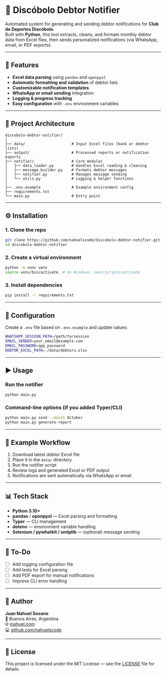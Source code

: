 # 🧾 Discóbolo Debtor Notifier

Automated system for generating and sending debtor notifications for **Club de Deportes Discóbolo**.  
Built with **Python**, this tool extracts, cleans, and formats monthly debtor data from Excel files, then sends personalized notifications (via WhatsApp, email, or PDF exports).

---

## 🚀 Features

- **Excel data parsing** using `pandas` and `openpyxl`
- **Automatic formatting and validation** of debtor lists
- **Customizable notification templates**
- **WhatsApp or email sending** integration
- **Logging & progress tracking**
- **Easy configuration** with `.env` environment variables

---

## 🧠 Project Architecture

```
discobolo-debtor-notifier/
│
├── data/                     # Input Excel files (bank or debtor lists)
├── output/                   # Processed reports or notification exports
├── notifier/                 # Core modules
│   ├── data_loader.py        # Handles Excel reading & cleaning
│   ├── message_builder.py    # Formats debtor messages
│   ├── notifier.py           # Manages message sending
│   └── utils.py              # Logging & helper functions
│
├── .env.example              # Example environment config
├── requirements.txt
└── main.py                   # Entry point
```

---

## ⚙️ Installation

### 1. Clone the repo
```bash
git clone https://github.com/nahuelscode/discobolo-debtor-notifier.git
cd discobolo-debtor-notifier
```

### 2. Create a virtual environment
```bash
python -m venv venv
source venv/bin/activate  # On Windows: venv\Scripts\activate
```

### 3. Install dependencies
```bash
pip install -r requirements.txt
```

---

## 🔧 Configuration

Create a `.env` file based on `.env.example` and update values:

```bash
WHATSAPP_SESSION_PATH=/path/to/session
EMAIL_SENDER=your_email@example.com
EMAIL_PASSWORD=app_password
DEBTOR_EXCEL_PATH=./data/debtors.xlsx
```

---

## ▶️ Usage

### Run the notifier
```bash
python main.py
```

### Command-line options (if you added Typer/CLI)
```bash
python main.py send --month October
python main.py generate-report
```

---

## 🧩 Example Workflow

1. Download latest debtor Excel file  
2. Place it in the `data/` directory  
3. Run the notifier script  
4. Review logs and generated Excel or PDF output  
5. Notifications are sent automatically via WhatsApp or email  

---

## 📊 Tech Stack

- **Python 3.10+**
- **pandas** / **openpyxl** — Excel parsing and formatting
- **Typer** — CLI management
- **dotenv** — environment variable handling
- **Selenium / pywhatkit / smtplib** — (optional) message sending

---

## 🧹 To-Do

- [ ] Add logging configuration file  
- [ ] Add tests for Excel parsing  
- [ ] Add PDF export for manual notifications  
- [ ] Improve CLI error handling  

---

## 👤 Author

**Juan Nahuel Seoane**  
📍 Buenos Aires, Argentina  
🌐 [jnahuel.com](https://jnahuel.com)  
💻 [github.com/nahuelscode](https://github.com/nahuelscode)  

---

## 🪪 License

This project is licensed under the MIT License — see the [LICENSE](LICENSE) file for details.
